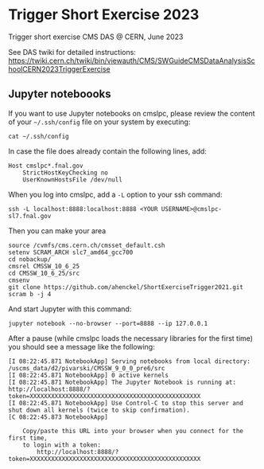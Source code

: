 # Trigger Short Exercise 2023
Trigger short exercise CMS DAS @ CERN, June 2023

See DAS twiki for detailed instructions:
https://twiki.cern.ch/twiki/bin/viewauth/CMS/SWGuideCMSDataAnalysisSchoolCERN2023TriggerExercise

## Jupyter noteboooks

If you want to use Jupyter notebooks on cmslpc, please review the content of your `~/.ssh/config` file on your system by executing:

    cat ~/.ssh/config

In case the file does already contain the following lines, add:

    Host cmslpc*.fnal.gov
        StrictHostKeyChecking no
        UserKnownHostsFile /dev/null

When you log into cmslpc, add a `-L` option to your ssh command:

    ssh -L localhost:8888:localhost:8888 <YOUR USERNAME>@cmslpc-sl7.fnal.gov

Then you can make your area

```    
source /cvmfs/cms.cern.ch/cmsset_default.csh
setenv SCRAM_ARCH slc7_amd64_gcc700
cd nobackup/
cmsrel CMSSW_10_6_25
cd CMSSW_10_6_25/src
cmsenv
git clone https://github.com/ahenckel/ShortExerciseTrigger2021.git
scram b -j 4
```

And start Jupyter with this command:

    jupyter notebook --no-browser --port=8888 --ip 127.0.0.1

After a pause (while cmslpc loads the necessary libraries for the first time) you should see a message like the following:

    [I 08:22:45.871 NotebookApp] Serving notebooks from local directory: /uscms_data/d2/pivarski/CMSSW_9_0_0_pre6/src
    [I 08:22:45.871 NotebookApp] 0 active kernels 
    [I 08:22:45.871 NotebookApp] The Jupyter Notebook is running at: http://localhost:8888/?token=XXXXXXXXXXXXXXXXXXXXXXXXXXXXXXXXXXXXXXXXXXXXXXXX
    [I 08:22:45.871 NotebookApp] Use Control-C to stop this server and shut down all kernels (twice to skip confirmation).
    [C 08:22:45.873 NotebookApp] 
        
        Copy/paste this URL into your browser when you connect for the first time,
        to login with a token:
            http://localhost:8888/?token=XXXXXXXXXXXXXXXXXXXXXXXXXXXXXXXXXXXXXXXXXXXXXXXX

